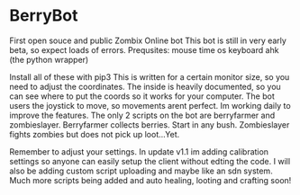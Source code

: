 # BerryBot
First open souce and public Zombix Online bot
This bot is still in very early beta, so expect loads of errors.
Prequsites:
mouse 
time
os 
keyboard
ahk (the python wrapper)

Install all of these with pip3
This is written for a certain monitor size, so you need to adjust the coordinates.
The inside is heavily documented, so you can see where to put the coords so it works for your computer.
The bot users the joystick to move, so movements arent perfect.
Im working daily to improve the features.
The only 2 scripts on the bot are berryfarmer and zombieslayer.
Berryfarmer collects berries. Start in any bush.
Zombieslayer fights zombies but does not pick up loot...Yet.

Remember to adjust your settings.
In update v1.1 im adding calibration settings so anyone can easily setup the client without edting the code.
I will also be adding custom script uploading and maybe like an sdn system.
Much more scripts being added and auto healing, looting and crafting soon!

